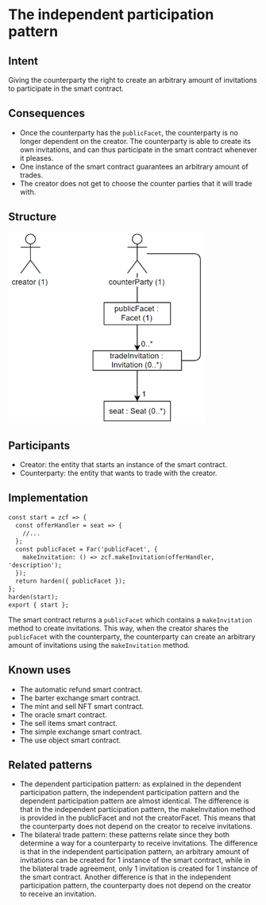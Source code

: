 # The independent participation pattern

## Intent
Giving the
counterparty the right to create an arbitrary amount of invitations to
participate in the smart contract.

## Consequences
-   Once the counterparty has the `publicFacet`, the counterparty is no
    longer dependent on the creator. The counterparty is able to create
    its own invitations, and can thus participate in the smart contract
    whenever it pleases.
-   One instance of the smart contract guarantees an arbitrary amount of
    trades.
-   The creator does not get to choose the counter parties that it will
    trade with.

## Structure
<img src="https://raw.githubusercontent.com/IlyasMercan/AgoricPatterns/main/docs/patterns/images/theIndependentParticipationPattern.PNG" width="400">

## Participants
-   Creator: the entity that starts an instance of the smart contract.
-   Counterparty: the entity that wants to trade with the creator.

## Implementation
``` {.JavaScript}
const start = zcf => {
  const offerHandler = seat => {
    //...
  };
  const publicFacet = Far('publicFacet', {
    makeInvitation: () => zcf.makeInvitation(offerHandler, 'description');
  });
  return harden({ publicFacet });
};
harden(start);
export { start };
```

The smart contract returns a `publicFacet` which contains a
`makeInvitation` method to create invitations. This way, when the
creator shares the `publicFacet` with the counterparty, the counterparty
can create an arbitrary amount of invitations using the `makeInvitation`
method.

## Known uses
-   The automatic refund smart contract.
-   The barter exchange smart contract.
-   The mint and sell NFT smart contract.
-   The oracle smart contract.
-   The sell items smart contract.
-   The simple exchange smart contract.
-   The use object smart contract.

## Related patterns
-   The dependent participation pattern: as explained in the dependent
    participation pattern, the independent participation pattern and the dependent participation pattern are almost identical. The difference is that in the independent participation pattern, the makeInvitation method is provided in the publicFacet and not the creatorFacet. This means that the counterparty does not depend on the creator to receive invitations.
-   The bilateral trade pattern: these patterns
    relate since they both determine a way for a counterparty to receive invitations. The difference is that in the independent participation pattern, an arbitrary amount of invitations can be created for 1 instance of the smart contract, while in the bilateral trade agreement, only 1 invitation is created for 1 instance of the smart contract. Another difference is that in the independent participation pattern, the counterparty does not depend on the creator to receive an invitation.